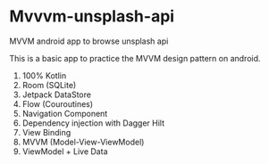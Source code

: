 # Mvvvm-unsplash-api
MVVM android app to browse unsplash api

This is a basic app to practice the MVVM design pattern on android.

1. 100% Kotlin
2. Room (SQLite)
3. Jetpack DataStore
4. Flow (Couroutines)
5. Navigation Component
6. Dependency injection with Dagger Hilt
7. View Binding
8. MVVM (Model-View-ViewModel)
9. ViewModel + Live Data

